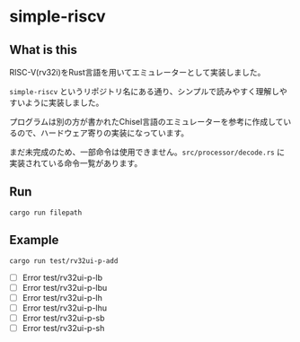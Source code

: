 # simple-riscv

## What is this

RISC-V(rv32i)をRust言語を用いてエミュレーターとして実装しました。

`simple-riscv` というリポジトリ名にある通り、シンプルで読みやすく理解しやすいように実装しました。

プログラムは別の方が書かれたChisel言語のエミュレーターを参考に作成しているので、ハードウェア寄りの実装になっています。

まだ未完成のため、一部命令は使用できません。`src/processor/decode.rs` に実装されている命令一覧があります。

## Run

```shell
cargo run filepath
```

## Example

```shell
cargo run test/rv32ui-p-add
```

- [ ] Error test/rv32ui-p-lb
- [ ] Error test/rv32ui-p-lbu
- [ ] Error test/rv32ui-p-lh
- [ ] Error test/rv32ui-p-lhu
- [ ] Error test/rv32ui-p-sb
- [ ] Error test/rv32ui-p-sh
